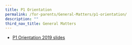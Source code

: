 ```yaml
---
title: P1 Orientation
permalink: /for-parents/General-Matters/p1-orientation/
description: ""
third_nav_title: General Matters
---
```

* [P1 Orientation 2019 slides](/files/P1%20Orientation%20Slides%202019.pdf)